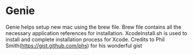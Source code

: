 # Genie

Genie helps setup new mac using the brew file. Brew file contains all the necessary application references for installation.
XcodeInstall.sh is used to install and complete installation process for Xcode. 
Credits to Phil Smith(https://gist.github.com/phs) for his wonderful gist
